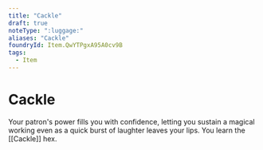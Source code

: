 ```yaml
---
title: "Cackle"
draft: true
noteType: ":luggage:"
aliases: "Cackle"
foundryId: Item.QwYTPgxA95A0cv9B
tags:
  - Item
---
```


# Cackle

Your patron's power fills you with confidence, letting you sustain a magical working even as a quick burst of laughter leaves your lips. You learn the [[Cackle]] hex.
